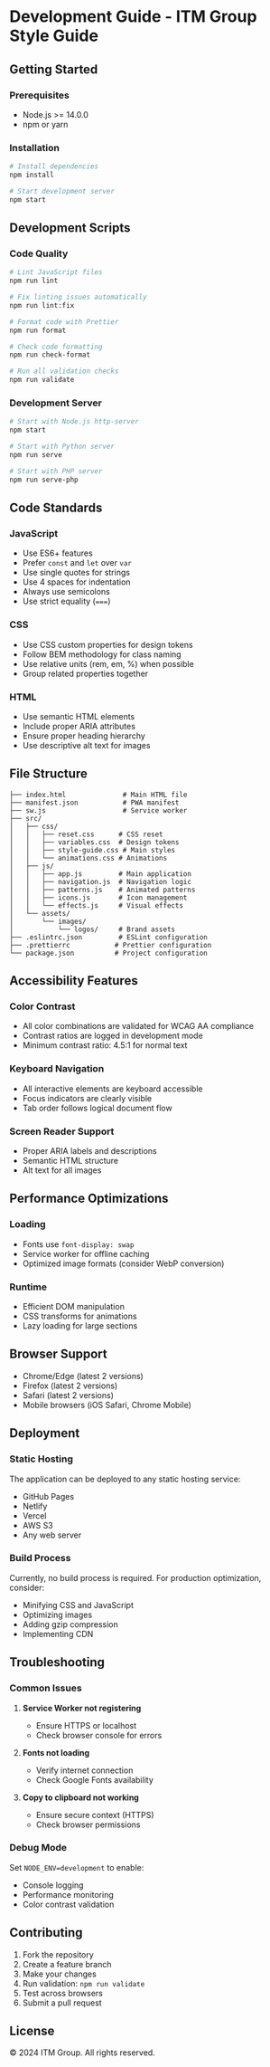# Development Guide - ITM Group Style Guide

## Getting Started

### Prerequisites
- Node.js >= 14.0.0
- npm or yarn

### Installation
```bash
# Install dependencies
npm install

# Start development server
npm start
```

## Development Scripts

### Code Quality
```bash
# Lint JavaScript files
npm run lint

# Fix linting issues automatically
npm run lint:fix

# Format code with Prettier
npm run format

# Check code formatting
npm run check-format

# Run all validation checks
npm run validate
```

### Development Server
```bash
# Start with Node.js http-server
npm start

# Start with Python server
npm run serve

# Start with PHP server
npm run serve-php
```

## Code Standards

### JavaScript
- Use ES6+ features
- Prefer `const` and `let` over `var`
- Use single quotes for strings
- Use 4 spaces for indentation
- Always use semicolons
- Use strict equality (`===`)

### CSS
- Use CSS custom properties for design tokens
- Follow BEM methodology for class naming
- Use relative units (rem, em, %) when possible
- Group related properties together

### HTML
- Use semantic HTML elements
- Include proper ARIA attributes
- Ensure proper heading hierarchy
- Use descriptive alt text for images

## File Structure

```
├── index.html              # Main HTML file
├── manifest.json           # PWA manifest
├── sw.js                   # Service worker
├── src/
│   ├── css/
│   │   ├── reset.css      # CSS reset
│   │   ├── variables.css  # Design tokens
│   │   ├── style-guide.css # Main styles
│   │   └── animations.css # Animations
│   ├── js/
│   │   ├── app.js         # Main application
│   │   ├── navigation.js  # Navigation logic
│   │   ├── patterns.js    # Animated patterns
│   │   ├── icons.js       # Icon management
│   │   └── effects.js     # Visual effects
│   └── assets/
│       └── images/
│           └── logos/     # Brand assets
├── .eslintrc.json         # ESLint configuration
├── .prettierrc           # Prettier configuration
└── package.json          # Project configuration
```

## Accessibility Features

### Color Contrast
- All color combinations are validated for WCAG AA compliance
- Contrast ratios are logged in development mode
- Minimum contrast ratio: 4.5:1 for normal text

### Keyboard Navigation
- All interactive elements are keyboard accessible
- Focus indicators are clearly visible
- Tab order follows logical document flow

### Screen Reader Support
- Proper ARIA labels and descriptions
- Semantic HTML structure
- Alt text for all images

## Performance Optimizations

### Loading
- Fonts use `font-display: swap`
- Service worker for offline caching
- Optimized image formats (consider WebP conversion)

### Runtime
- Efficient DOM manipulation
- CSS transforms for animations
- Lazy loading for large sections

## Browser Support

- Chrome/Edge (latest 2 versions)
- Firefox (latest 2 versions)
- Safari (latest 2 versions)
- Mobile browsers (iOS Safari, Chrome Mobile)

## Deployment

### Static Hosting
The application can be deployed to any static hosting service:
- GitHub Pages
- Netlify
- Vercel
- AWS S3
- Any web server

### Build Process
Currently, no build process is required. For production optimization, consider:
- Minifying CSS and JavaScript
- Optimizing images
- Adding gzip compression
- Implementing CDN

## Troubleshooting

### Common Issues

1. **Service Worker not registering**
   - Ensure HTTPS or localhost
   - Check browser console for errors

2. **Fonts not loading**
   - Verify internet connection
   - Check Google Fonts availability

3. **Copy to clipboard not working**
   - Ensure secure context (HTTPS)
   - Check browser permissions

### Debug Mode
Set `NODE_ENV=development` to enable:
- Console logging
- Performance monitoring
- Color contrast validation

## Contributing

1. Fork the repository
2. Create a feature branch
3. Make your changes
4. Run validation: `npm run validate`
5. Test across browsers
6. Submit a pull request

## License

© 2024 ITM Group. All rights reserved.
